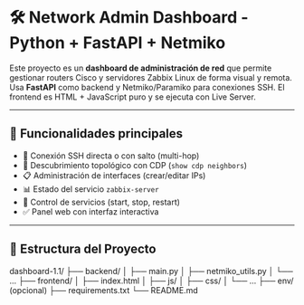 # 🛠️ Network Admin Dashboard - Python + FastAPI + Netmiko

Este proyecto es un **dashboard de administración de red** que permite gestionar routers Cisco y servidores Zabbix Linux de forma visual y remota. Usa **FastAPI** como backend y Netmiko/Paramiko para conexiones SSH. El frontend es HTML + JavaScript puro y se ejecuta con Live Server.

---

## 🚀 Funcionalidades principales

- 🔐 Conexión SSH directa o con salto (multi-hop)
- 📡 Descubrimiento topológico con CDP (`show cdp neighbors`)
- 📋 Administración de interfaces (crear/editar IPs)
- 📊 Estado del servicio `zabbix-server`
- 🔄 Control de servicios (start, stop, restart)
- ✅ Panel web con interfaz interactiva

---

## 📂 Estructura del Proyecto

dashboard-1.1/
├── backend/
│ ├── main.py
│ ├── netmiko_utils.py
│ └── ...
├── frontend/
│ ├── index.html
│ ├── js/
│ ├── css/
│ └── ...
├── env/ (opcional)
├── requirements.txt
└── README.md
